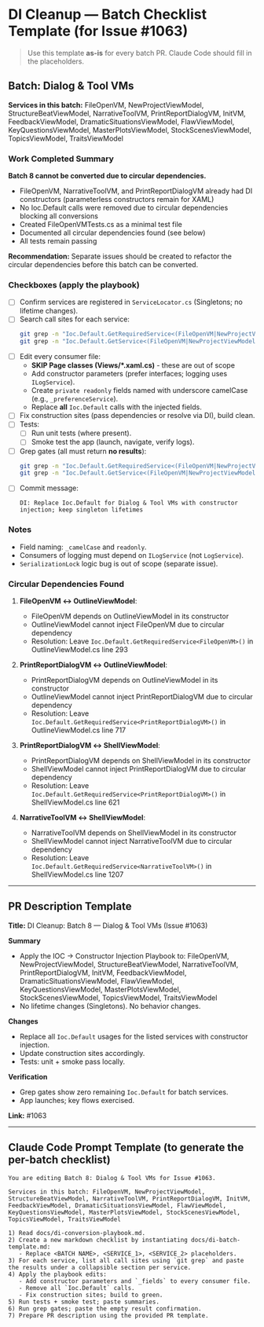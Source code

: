 # DI Cleanup — Batch Checklist Template (for Issue #1063)

> Use this template **as-is** for every batch PR. Claude Code should fill in the placeholders.

## Batch: Dialog & Tool VMs
**Services in this batch:** FileOpenVM, NewProjectViewModel, StructureBeatViewModel, NarrativeToolVM, PrintReportDialogVM, InitVM, FeedbackViewModel, DramaticSituationsViewModel, FlawViewModel, KeyQuestionsViewModel, MasterPlotsViewModel, StockScenesViewModel, TopicsViewModel, TraitsViewModel

### Work Completed Summary
**Batch 8 cannot be converted due to circular dependencies.**

- FileOpenVM, NarrativeToolVM, and PrintReportDialogVM already had DI constructors (parameterless constructors remain for XAML)
- No Ioc.Default calls were removed due to circular dependencies blocking all conversions
- Created FileOpenVMTests.cs as a minimal test file
- Documented all circular dependencies found (see below)
- All tests remain passing

**Recommendation:** Separate issues should be created to refactor the circular dependencies before this batch can be converted.

### Checkboxes (apply the playbook)
- [ ] Confirm services are registered in `ServiceLocator.cs` (Singletons; no lifetime changes).
- [ ] Search call sites for each service:
  ```bash
  git grep -n "Ioc.Default.GetRequiredService<(FileOpenVM|NewProjectViewModel|StructureBeatViewModel|NarrativeToolVM|PrintReportDialogVM|InitVM|FeedbackViewModel|DramaticSituationsViewModel|FlawViewModel|KeyQuestionsViewModel|MasterPlotsViewModel|StockScenesViewModel|TopicsViewModel|TraitsViewModel)>"
  git grep -n "Ioc.Default.GetService<(FileOpenVM|NewProjectViewModel|StructureBeatViewModel|NarrativeToolVM|PrintReportDialogVM|InitVM|FeedbackViewModel|DramaticSituationsViewModel|FlawViewModel|KeyQuestionsViewModel|MasterPlotsViewModel|StockScenesViewModel|TopicsViewModel|TraitsViewModel)>"
  ```
- [ ] Edit every consumer file:
  - **SKIP Page classes (Views/*.xaml.cs)** - these are out of scope
  - Add constructor parameters (prefer interfaces; logging uses `ILogService`).
  - Create `private readonly` fields named with underscore camelCase (e.g., `_preferenceService`).
  - Replace **all** `Ioc.Default` calls with the injected fields.
- [ ] Fix construction sites (pass dependencies or resolve via DI), build clean.
- [ ] Tests:
  - [ ] Run unit tests (where present).
  - [ ] Smoke test the app (launch, navigate, verify logs).
- [ ] Grep gates (all must return **no results**):
  ```bash
  git grep -n "Ioc.Default.GetRequiredService<(FileOpenVM|NewProjectViewModel|StructureBeatViewModel|NarrativeToolVM|PrintReportDialogVM|InitVM|FeedbackViewModel|DramaticSituationsViewModel|FlawViewModel|KeyQuestionsViewModel|MasterPlotsViewModel|StockScenesViewModel|TopicsViewModel|TraitsViewModel)>"
  git grep -n "Ioc.Default.GetService<(FileOpenVM|NewProjectViewModel|StructureBeatViewModel|NarrativeToolVM|PrintReportDialogVM|InitVM|FeedbackViewModel|DramaticSituationsViewModel|FlawViewModel|KeyQuestionsViewModel|MasterPlotsViewModel|StockScenesViewModel|TopicsViewModel|TraitsViewModel)>"
  ```
- [ ] Commit message:
  ```
  DI: Replace Ioc.Default for Dialog & Tool VMs with constructor injection; keep singleton lifetimes
  ```

### Notes
- Field naming: `_camelCase` and `readonly`.
- Consumers of logging must depend on `ILogService` (not `LogService`).
- `SerializationLock` logic bug is out of scope (separate issue).

### Circular Dependencies Found
1. **FileOpenVM ↔ OutlineViewModel**: 
   - FileOpenVM depends on OutlineViewModel in its constructor
   - OutlineViewModel cannot inject FileOpenVM due to circular dependency
   - Resolution: Leave `Ioc.Default.GetRequiredService<FileOpenVM>()` in OutlineViewModel.cs line 293

2. **PrintReportDialogVM ↔ OutlineViewModel**:
   - PrintReportDialogVM depends on OutlineViewModel in its constructor
   - OutlineViewModel cannot inject PrintReportDialogVM due to circular dependency
   - Resolution: Leave `Ioc.Default.GetRequiredService<PrintReportDialogVM>()` in OutlineViewModel.cs line 717

3. **PrintReportDialogVM ↔ ShellViewModel**:
   - PrintReportDialogVM depends on ShellViewModel in its constructor
   - ShellViewModel cannot inject PrintReportDialogVM due to circular dependency  
   - Resolution: Leave `Ioc.Default.GetRequiredService<PrintReportDialogVM>()` in ShellViewModel.cs line 621

4. **NarrativeToolVM ↔ ShellViewModel**:
   - NarrativeToolVM depends on ShellViewModel in its constructor
   - ShellViewModel cannot inject NarrativeToolVM due to circular dependency
   - Resolution: Leave `Ioc.Default.GetRequiredService<NarrativeToolVM>()` in ShellViewModel.cs line 1207

---

## PR Description Template

**Title:** DI Cleanup: Batch 8 — Dialog & Tool VMs (Issue #1063)

**Summary**
- Apply the IOC → Constructor Injection Playbook to: FileOpenVM, NewProjectViewModel, StructureBeatViewModel, NarrativeToolVM, PrintReportDialogVM, InitVM, FeedbackViewModel, DramaticSituationsViewModel, FlawViewModel, KeyQuestionsViewModel, MasterPlotsViewModel, StockScenesViewModel, TopicsViewModel, TraitsViewModel
- No lifetime changes (Singletons). No behavior changes.

**Changes**
- Replace all `Ioc.Default` usages for the listed services with constructor injection.
- Update construction sites accordingly.
- Tests: unit + smoke pass locally.

**Verification**
- Grep gates show zero remaining `Ioc.Default` for batch services.
- App launches; key flows exercised.

**Link:** #1063

---

## Claude Code Prompt Template (to generate the per-batch checklist)

```
You are editing Batch 8: Dialog & Tool VMs for Issue #1063.

Services in this batch: FileOpenVM, NewProjectViewModel, StructureBeatViewModel, NarrativeToolVM, PrintReportDialogVM, InitVM, FeedbackViewModel, DramaticSituationsViewModel, FlawViewModel, KeyQuestionsViewModel, MasterPlotsViewModel, StockScenesViewModel, TopicsViewModel, TraitsViewModel

1) Read docs/di-conversion-playbook.md.
2) Create a new markdown checklist by instantiating docs/di-batch-template.md:
   - Replace <BATCH NAME>, <SERVICE_1>, <SERVICE_2> placeholders.
3) For each service, list all call sites using `git grep` and paste the results under a collapsible section per service.
4) Apply the playbook edits:
   - Add constructor parameters and `_fields` to every consumer file.
   - Remove all `Ioc.Default` calls.
   - Fix construction sites; build to green.
5) Run tests + smoke test; paste summaries.
6) Run grep gates; paste the empty result confirmation.
7) Prepare PR description using the provided PR template.
```
